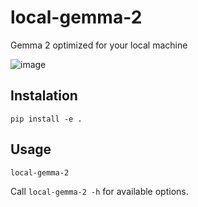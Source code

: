 # local-gemma-2
Gemma 2 optimized for your local machine

![image](https://github.com/huggingface/local-gemma-2/assets/12240844/b998347f-f481-4986-9a05-764420c69350)


## Instalation

`pip install -e .`

## Usage

`local-gemma-2`

Call `local-gemma-2 -h` for available options.
